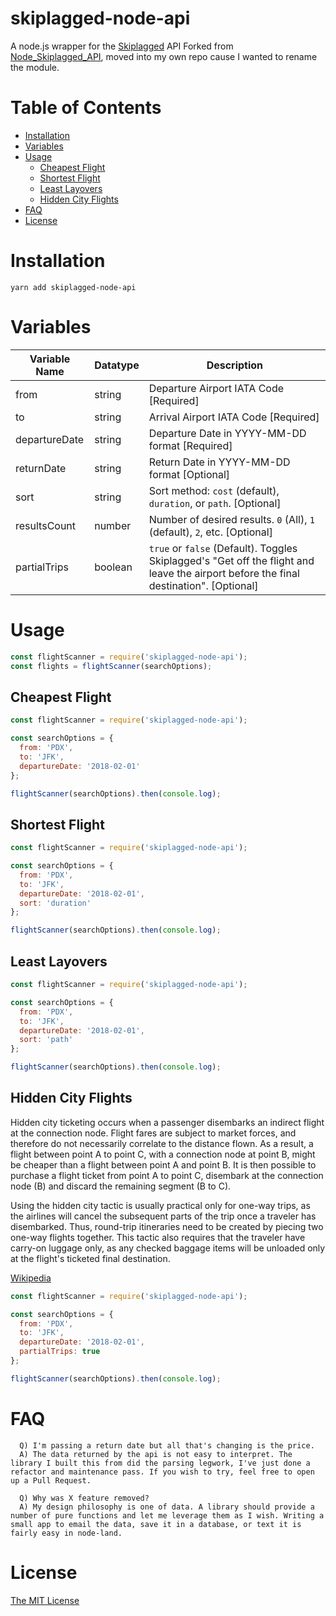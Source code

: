 
skiplagged-node-api
===================
A node.js wrapper for the [Skiplagged](http://skiplagged.com) API
Forked from [Node_Skiplagged_API](https://github.com/iguanahotsauce/Node_Skiplagged_API), moved into my own repo cause I wanted to rename the module.


Table of Contents
=================
 * [Installation](#installation)
 * [Variables](#variables)
 * [Usage](#usage)
   * [Cheapest Flight](#cheapest-flight)
   * [Shortest Flight](#shortest-flight)
   * [Least Layovers](#least-layovers)
   * [Hidden City Flights](#hidden-city-flights)
 * [FAQ](#FAQ)
 * [License](#license)

Installation
============
```
yarn add skiplagged-node-api
```
Variables
=========
| Variable Name  | Datatype | Description
|----------------|----------|-----------------------------------------------------------------------------
| from           | string   | Departure Airport IATA Code [Required]
| to             | string   | Arrival Airport IATA Code [Required]
| departureDate  | string   | Departure Date in YYYY-MM-DD format [Required]
| returnDate     | string   | Return Date in YYYY-MM-DD format [Optional]
| sort           | string   | Sort method: `cost` (default), `duration`, or `path`. [Optional]
| resultsCount   | number   | Number of desired results. `0` (All), `1` (default), `2`, etc. [Optional]
| partialTrips   | boolean  | `true` or `false` (Default). Toggles Skiplagged's "Get off the flight and leave the airport before the final destination". [Optional]


Usage
=====
```javascript
const flightScanner = require('skiplagged-node-api');
const flights = flightScanner(searchOptions);
```

Cheapest Flight
---------------
```javascript
const flightScanner = require('skiplagged-node-api');

const searchOptions = {
  from: 'PDX',
  to: 'JFK',
  departureDate: '2018-02-01'
};

flightScanner(searchOptions).then(console.log);
```

Shortest Flight
---------------
```javascript
const flightScanner = require('skiplagged-node-api');

const searchOptions = {
  from: 'PDX',
  to: 'JFK',
  departureDate: '2018-02-01',
  sort: 'duration'
};

flightScanner(searchOptions).then(console.log);
```

Least Layovers
--------------
```javascript
const flightScanner = require('skiplagged-node-api');

const searchOptions = {
  from: 'PDX',
  to: 'JFK',
  departureDate: '2018-02-01',
  sort: 'path'
};

flightScanner(searchOptions).then(console.log);
```

Hidden City Flights
-------------------
Hidden city ticketing occurs when a passenger disembarks an indirect flight at the connection node. Flight fares are subject to market forces, and therefore do not necessarily correlate to the distance flown. As a result, a flight between point A to point C, with a connection node at point B, might be cheaper than a flight between point A and point B. It is then possible to purchase a flight ticket from point A to point C, disembark at the connection node (B) and discard the remaining segment (B to C).

Using the hidden city tactic is usually practical only for one-way trips, as the airlines will cancel the subsequent parts of the trip once a traveler has disembarked. Thus, round-trip itineraries need to be created by piecing two one-way flights together. This tactic also requires that the traveler have carry-on luggage only, as any checked baggage items will be unloaded only at the flight's ticketed final destination.

[Wikipedia](https://en.wikipedia.org/wiki/Airline_booking_ploys#Hidden_city_ticketing)

```javascript
const flightScanner = require('skiplagged-node-api');

const searchOptions = {
  from: 'PDX',
  to: 'JFK',
  departureDate: '2018-02-01',
  partialTrips: true
};

flightScanner(searchOptions).then(console.log);

```

FAQ
===
```
  Q) I'm passing a return date but all that's changing is the price.
  A) The data returned by the api is not easy to interpret. The library I built this from did the parsing legwork, I've just done a refactor and maintenance pass. If you wish to try, feel free to open up a Pull Request.

  Q) Why was X feature removed?
  A) My design philosophy is one of data. A library should provide a number of pure functions and let me leverage them as I wish. Writing a small app to email the data, save it in a database, or text it is fairly easy in node-land.
```

License
=======
[The MIT License](https://opensource.org/licenses/MIT)
